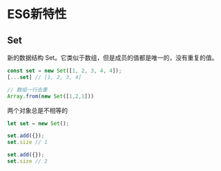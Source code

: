 # ES6新特性

## Set

新的数据结构 Set。它类似于数组，但是成员的值都是唯一的，没有重复的值。

```js
const set = new Set([1, 2, 3, 4, 4]);
[...set] // [1, 2, 3, 4]

// 数组一行去重
Array.from(new Set([1,2,1]))
```

两个对象总是不相等的

```js
let set = new Set();

set.add({});
set.size // 1

set.add({});
set.size // 2
```
